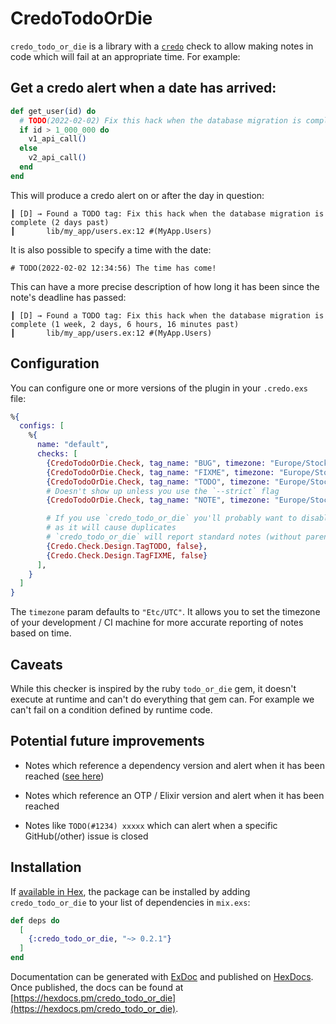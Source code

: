 # CredoTodoOrDie

`credo_todo_or_die` is a library with a [`credo`](https://github.com/rrrene/credo) check to allow making notes in code which will fail at an appropriate time.  For example:

## Get a credo alert when a date has arrived:

```elixir
def get_user(id) do
  # TODO(2022-02-02) Fix this hack when the database migration is complete
  if id > 1_000_000 do
    v1_api_call()
  else
    v2_api_call()
  end
end
```

This will produce a credo alert on or after the day in question:

```
┃ [D] → Found a TODO tag: Fix this hack when the database migration is complete (2 days past)
┃       lib/my_app/users.ex:12 #(MyApp.Users)
```

It is also possible to specify a time with the date:

```
# TODO(2022-02-02 12:34:56) The time has come!
```

This can have a more precise description of how long it has been since the note's deadline has passed:

```
┃ [D] → Found a TODO tag: Fix this hack when the database migration is complete (1 week, 2 days, 6 hours, 16 minutes past)
┃       lib/my_app/users.ex:12 #(MyApp.Users)
```

## Configuration

You can configure one or more versions of the plugin in your `.credo.exs` file:

```elixir
%{
  configs: [
    %{
      name: "default",
      checks: [
        {CredoTodoOrDie.Check, tag_name: "BUG", timezone: "Europe/Stockholm", priority: :higher},
        {CredoTodoOrDie.Check, tag_name: "FIXME", timezone: "Europe/Stockholm", priority: :high},
        {CredoTodoOrDie.Check, tag_name: "TODO", timezone: "Europe/Stockholm", priority: :normal},
        # Doesn't show up unless you use the `--strict` flag
        {CredoTodoOrDie.Check, tag_name: "NOTE", timezone: "Europe/Stockholm", priority: :low},

        # If you use `credo_todo_or_die` you'll probably want to disable these built-in checks
        # as it will cause duplicates
        # `credo_todo_or_die` will report standard notes (without parentheses) for the above `tag_name`s
        {Credo.Check.Design.TagTODO, false},
        {Credo.Check.Design.TagFIXME, false}
      ],
    }
  ]
}
```

The `timezone` param defaults to `"Etc/UTC"`.  It allows you to set the timezone of your development / CI machine for more accurate reporting of notes based on time.

## Caveats

While this checker is inspired by the ruby `todo_or_die` gem, it doesn't execute at runtime and can't do everything that gem can.  For example we can't fail on a condition defined by runtime code.

## Potential future improvements

 * Notes which reference a dependency version and alert when it has been reached ([see here](https://elixirforum.com/t/inspecting-dependency-package-version-at-runtime/24440/2))
 * Notes which reference an OTP / Elixir version and alert when it has been reached

 * Notes like `TODO(#1234) xxxxx` which can alert when a specific GitHub(/other) issue is closed

## Installation

If [available in Hex](https://hex.pm/docs/publish), the package can be installed
by adding `credo_todo_or_die` to your list of dependencies in `mix.exs`:

```elixir
def deps do
  [
    {:credo_todo_or_die, "~> 0.2.1"}
  ]
end
```

Documentation can be generated with [ExDoc](https://github.com/elixir-lang/ex_doc)
and published on [HexDocs](https://hexdocs.pm). Once published, the docs can
be found at [https://hexdocs.pm/credo_todo_or_die](https://hexdocs.pm/credo_todo_or_die).


